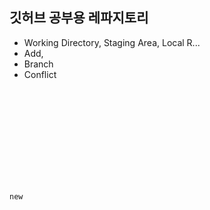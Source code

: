 ## 깃허브 공부용 레파지토리

- Working Directory, Staging Area, Local R...
- Add,
- Branch
- Conflict

<code>
<!DOCTYPE html>
<html lang="en">
<head>
    <meta charset="UTF-8">
    <meta http-equiv="X-UA-Compatible" content="IE=edge">
    <meta name="viewport" content="width=device-width, initial-scale=1.0">
    <title>DocumentDocument</title>
</head>
<body>
    <p>new</p>
</body>
</html>
</code>
